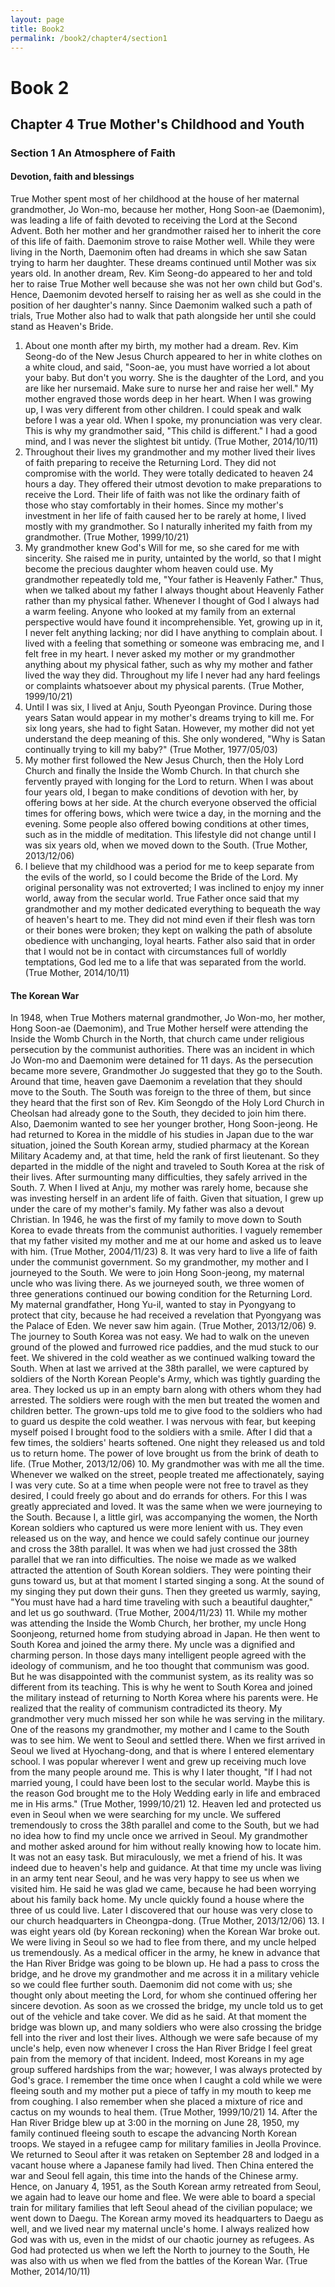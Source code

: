 ```yaml
---
layout: page
title: Book2
permalink: /book2/chapter4/section1
---
```

# Book 2

## Chapter 4 True Mother's Childhood and Youth

### Section 1 An Atmosphere of Faith 

#### Devotion, faith and blessings 
True Mother spent most of her childhood at the house of her maternal grandmother, Jo Won-mo,
because her mother, Hong Soon-ae (Daemonim), was leading a life of faith devoted to receiving
the Lord at the Second Advent. Both her mother and her grandmother raised her to inherit the
core of this life of faith. Daemonim strove to raise Mother well. While they were living in the
North, Daemonim often had dreams in which she saw Satan trying to harm her daughter. These
dreams continued until Mother was six years old. In another dream, Rev. Kim Seong-do appeared
to her and told her to raise True Mother well because she was not her own child but God's.
Hence, Daemonim devoted herself to raising her as well as she could in the position of her
daughter's nanny. Since Daemonim walked such a path of trials, True Mother also had to walk
that path alongside her until she could stand as Heaven's Bride.
1. About one month after my birth, my mother had a dream. Rev. Kim Seong-do of the New Jesus Church
appeared to her in white clothes on a white cloud, and said, "Soon-ae, you must have worried a lot about
your baby. But don't you worry. She is the daughter of the Lord, and you are like her nursemaid. Make
sure to nurse her and raise her well." My mother engraved those words deep in her heart. When I was
growing up, I was very different from other children. I could speak and walk before I was a year old.
When I spoke, my pronunciation was very clear. This is why my grandmother said, "This child is
different." I had a good mind, and I was never the slightest bit untidy. (True Mother, 2014/10/11)
2. Throughout their lives my grandmother and my mother lived their lives of faith preparing to receive the
Returning Lord. They did not compromise with the world. They were totally dedicated to heaven 24 hours
a day. They offered their utmost devotion to make preparations to receive the Lord. Their life of faith was
not like the ordinary faith of those who stay comfortably in their homes. Since my mother's investment in
her life of faith caused her to be rarely at home, I lived mostly with my grandmother. So I naturally
inherited my faith from my grandmother. (True Mother, 1999/10/21)
3. My grandmother knew God's Will for me, so she cared for me with sincerity. She raised me in purity,
untainted by the world, so that I might become the precious daughter whom heaven could use. My
grandmother repeatedly told me, "Your father is Heavenly Father." Thus, when we talked about my father
I always thought about Heavenly Father rather than my physical father. Whenever I thought of God I
always had a warm feeling. Anyone who looked at my family from an external perspective would have
found it incomprehensible. Yet, growing up in it, I never felt anything lacking; nor did I have anything to
complain about. I lived with a feeling that something or someone was embracing me, and I felt free in my
heart. I never asked my mother or my grandmother anything about my physical father, such as why my
mother and father lived the way they did. Throughout my life I never had any hard feelings or complaints
whatsoever about my physical parents. (True Mother, 1999/10/21)
4. Until I was six, I lived at Anju, South Pyeongan Province. During those years Satan would appear in
my mother's dreams trying to kill me. For six long years, she had to fight Satan. However, my mother did
not yet understand the deep meaning of this. She only wondered, "Why is Satan continually trying to kill
my baby?" (True Mother, 1977/05/03)
5. My mother first followed the New Jesus Church, then the Holy Lord Church and finally the Inside the
Womb Church. In that church she fervently prayed with longing for the Lord to return. When I was about
four years old, I began to make conditions of devotion with her, by offering bows at her side. At the
church everyone observed the official times for offering bows, which were twice a day, in the morning
and the evening. Some people also offered bowing conditions at other times, such as in the middle of
meditation. This lifestyle did not change until I was six years old, when we moved down to the South.
(True Mother, 2013/12/06)
6. I believe that my childhood was a period for me to keep separate from the evils of the world, so I could
become the Bride of the Lord. My original personality was not extroverted; I was inclined to enjoy my
inner world, away from the secular world.
True Father once said that my grandmother and my mother dedicated everything to bequeath the way of
heaven's heart to me. They did not mind even if their flesh was torn or their bones were broken; they kept
on walking the path of absolute obedience with unchanging, loyal hearts. Father also said that in order
that I would not be in contact with circumstances full of worldly temptations, God led me to a life that
was separated from the world. (True Mother, 2014/10/11) 

#### The Korean War
In 1948, when True Mothers maternal grandmother, Jo Won-mo, her mother, Hong Soon-ae
(Daemonim), and True Mother herself were attending the Inside the Womb Church in the North,
that church came under religious persecution by the communist authorities. There was an
incident in which Jo Won-mo and Daemonim were detained for 11 days. As the persecution
became more severe, Grandmother Jo suggested that they go to the South.
Around that time, heaven gave Daemonim a revelation that they should move to the South. The
South was foreign to the three of them, but since they heard that the first son of Rev. Kim Seongdo of the Holy Lord Church in Cheolsan had already gone to the South, they decided to join him
there. Also, Daemonim wanted to see her younger brother, Hong Soon-jeong. He had returned to
Korea in the middle of his studies in Japan due to the war situation, joined the South Korean
army, studied pharmacy at the Korean Military Academy and, at that time, held the rank of first
lieutenant. So they departed in the middle of the night and traveled to South Korea at the risk of
their lives. After surmounting many difficulties, they safely arrived in the South.
7. When I lived at Anju, my mother was rarely home, because she was investing herself in an ardent life
of faith. Given that situation, I grew up under the care of my mother's family. My father was also a devout
Christian. In 1946, he was the first of my family to move down to South Korea to evade threats from the
communist authorities. I vaguely remember that my father visited my mother and me at our home and
asked us to leave with him. (True Mother, 2004/11/23)
8. It was very hard to live a life of faith under the communist government. So my grandmother, my
mother and I journeyed to the South. We were to join Hong Soon-jeong, my maternal uncle who was
living there. As we journeyed south, we three women of three generations continued our bowing
condition for the Returning Lord. My maternal grandfather, Hong Yu-il, wanted to stay in Pyongyang to
protect that city, because he had received a revelation that Pyongyang was the Palace of Eden. We never
saw him again. (True Mother, 2013/12/06)
9. The journey to South Korea was not easy. We had to walk on the uneven ground of the plowed and
furrowed rice paddies, and the mud stuck to our feet. We shivered in the cold weather as we continued
walking toward the South. When at last we arrived at the 38th parallel, we were captured by soldiers of
the North Korean People's Army, which was tightly guarding the area. They locked us up in an empty
barn along with others whom they had arrested. The soldiers were rough with the men but treated the
women and children better. The grown-ups told me to give food to the soldiers who had to guard us
despite the cold weather. I was nervous with fear, but keeping myself poised I brought food to the soldiers
with a smile. After I did that a few times, the soldiers' hearts softened. One night they released us and told
us to return home. The power of love brought us from the brink of death to life. (True Mother,
2013/12/06)
10. My grandmother was with me all the time. Whenever we walked on the street, people treated me
affectionately, saying I was very cute. So at a time when people were not free to travel as they desired, I
could freely go about and do errands for others. For this I was greatly appreciated and loved. It was the
same when we were journeying to the South. Because I, a little girl, was accompanying the women, the
North Korean soldiers who captured us were more lenient with us. They even released us on the way, and
hence we could safely continue our journey and cross the 38th parallel.
It was when we had just crossed the 38th parallel that we ran into difficulties. The noise we made as we
walked attracted the attention of South Korean soldiers. They were pointing their guns toward us, but at
that moment I started singing a song. At the sound of my singing they put down their guns. Then they
greeted us warmly, saying, "You must have had a hard time traveling with such a beautiful daughter," and
let us go southward. (True Mother, 2004/11/23)
11. While my mother was attending the Inside the Womb Church, her brother, my uncle Hong Soonjeong, returned home from studying abroad in Japan. He then went to South Korea and joined the army
there. My uncle was a dignified and charming person. In those days many intelligent people agreed with
the ideology of communism, and he too thought that communism was good. But he was disappointed
with the communist system, as its reality was so different from its teaching. This is why he went to South
Korea and joined the military instead of returning to North Korea where his parents were. He realized that
the reality of communism contradicted its theory.
My grandmother very much missed her son while he was serving in the military. One of the reasons my
grandmother, my mother and I came to the South was to see him. We went to Seoul and settled there.
When we first arrived in Seoul we lived at Hyochang-dong, and that is where I entered elementary school.
I was popular wherever I went and grew up receiving much love from the many people around me. This is
why I later thought, "If I had not married young, I could have been lost to the secular world. Maybe this is
the reason God brought me to the Holy Wedding early in life and embraced me in His arms." (True
Mother, 1999/10/21)
12. Heaven led and protected us even in Seoul when we were searching for my uncle. We suffered
tremendously to cross the 38th parallel and come to the South, but we had no idea how to find my uncle
once we arrived in Seoul. My grandmother and mother asked around for him without really knowing how
to locate him. It was not an easy task. But miraculously, we met a friend of his. It was indeed due to
heaven's help and guidance. At that time my uncle was living in an army tent near Seoul, and he was very
happy to see us when we visited him. He said he was glad we came, because he had been worrying about
his family back home. My uncle quickly found a house where the three of us could live. Later I
discovered that our house was very close to our church headquarters in Cheongpa-dong. (True Mother,
2013/12/06)
13. I was eight years old (by Korean reckoning) when the Korean War broke out. We were living in Seoul
so we had to flee from there, and my uncle helped us tremendously. As a medical officer in the army, he
knew in advance that the Han River Bridge was going to be blown up. He had a pass to cross the bridge,
and he drove my grandmother and me across it in a military vehicle so we could flee further south.
Daemonim did not come with us; she thought only about meeting the Lord, for whom she continued
offering her sincere devotion. As soon as we crossed the bridge, my uncle told us to get out of the vehicle
and take cover. We did as he said. At that moment the bridge was blown up, and many soldiers who were
also crossing the bridge fell into the river and lost their lives.
Although we were safe because of my uncle's help, even now whenever I cross the Han River Bridge I
feel great pain from the memory of that incident. Indeed, most Koreans in my age group suffered
hardships from the war; however, I was always protected by God's grace. I remember the time once when
I caught a cold while we were fleeing south and my mother put a piece of taffy in my mouth to keep me
from coughing. I also remember when she placed a mixture of rice and cactus on my wounds to heal
them. (True Mother, 1999/10/21)
14. After the Han River Bridge blew up at 3:00 in the morning on June 28, 1950, my family continued
fleeing south to escape the advancing North Korean troops. We stayed in a refugee camp for military
families in Jeolla Province. We returned to Seoul after it was retaken on September 28 and lodged in a
vacant house where a Japanese family had lived. Then China entered the war and Seoul fell again, this
time into the hands of the Chinese army. Hence, on January 4, 1951, as the South Korean army retreated
from Seoul, we again had to leave our home and flee. We were able to board a special train for military
families that left Seoul ahead of the civilian populace; we went down to Daegu.
The Korean army moved its headquarters to Daegu as well, and we lived near my maternal uncle's home.
I always realized how God was with us, even in the midst of our chaotic journey as refugees. As God had
protected us when we left the North to journey to the South, He was also with us when we fled from the
battles of the Korean War. (True Mother, 2014/10/11) 
